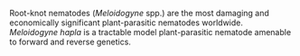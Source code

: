 [//]: # (Created by ./bin/manage_files.pl from ./species/Meloidogyne_hapla/Meloidogyne_hapla.about.html on Thu Jun 11 13:44:45 2020)
Root-knot nematodes (_Meloidogyne_ spp.) are the most damaging and economically significant plant-parasitic nematodes worldwide. _Meloidogyne hapla_ is a tractable model plant-parasitic nematode amenable to forward and reverse genetics.
